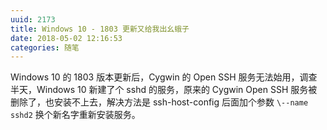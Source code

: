 ```yaml
---
uuid: 2173
title: Windows 10 - 1803 更新又给我出幺蛾子
date: 2018-05-02 12:16:53
categories: 随笔
---
```

Windows 10 的 1803 版本更新后，Cygwin 的 Open SSH 服务无法始用，调查半天，Windows 10 新建了个 sshd 的服务，原来的 Cygwin Open SSH 服务被删除了，也安装不上去，解决方法是 ssh-host-config 后面加个参数 `\--name sshd2` 换个新名字重新安装服务。

